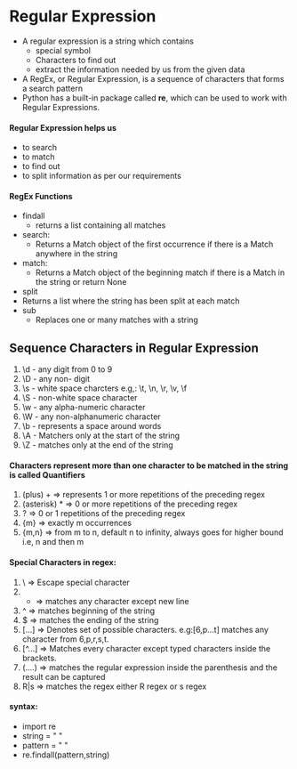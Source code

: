 # Regular Expression
- A regular expression is a string which contains
  - special symbol
  - Characters to find out
  - extract the information needed by us from the given data
- A RegEx, or Regular Expression, is a sequence of characters that forms a search pattern
- Python has a built-in package called **re**, which can be used to work with Regular Expressions.
#### Regular Expression helps us
  - to search
  - to match
  - to find out
  - to split information as per our requirements 
#### RegEx Functions
- findall
  - returns a list containing all matches
- search:
  - Returns a Match object of the first occurrence if there is a Match anywhere in the string
- match:
  -  Returns a Match object of the beginning match if there is a Match in the string or return None
-  split
  - Returns a list where the string has been split at each match
- sub
  - Replaces one or many matches with a string
## Sequence Characters in Regular Expression
1. \d - any digit from 0 to 9
2. \D - any non- digit
3. \s - white space charcters e.g,: \t, \n, \r, \v, \f
4. \S - non-white space character
5. \w - any alpha-numeric character
6. \W - any non-alphanumeric character
7. \b - represents a space around words
8. \A - Matchers only at the start of the string
9. \Z - matches only at the end of the string

#### Characters represent more than one character to be matched in the string is called Quantifiers
1. (plus) + => represents 1 or more repetitions of the preceding regex
2. (asterisk) * => 0 or more repetitions of the preceding regex
3. ? => 0 or 1 repetitions of the preceding regex
4. {m} => exactly m occurrences
5. {m,n} => from m to n, default n to infinity, always goes for higher bound i.e, n and then m
#### Special Characters in regex:
1. \ => Escape special character
2. - => matches any character except new line
3. ^ => matches beginning of the string
4. $ => matches the ending of the string
5. [...] => Denotes set of possible characters. e.g:[6,p...t] matches any character from 6,p,r,s,t.
6. [^...] => Matches every character except typed characters inside the brackets.
7. (....) => matches the regular expression inside the parenthesis and the result can be captured
8. R|s => matches the regex either R regex or s regex
#### syntax:
- import re
- string = "   "
-  pattern = " "
-  re.findall(pattern,string)
